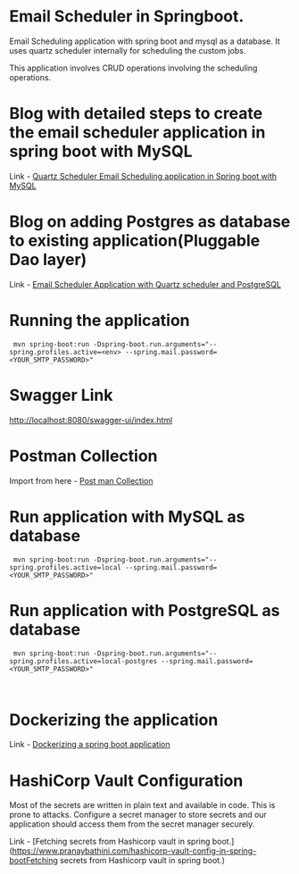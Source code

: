 # Email Scheduler in Springboot.
 
Email Scheduling application with spring boot and mysql as a database. It uses quartz scheduler internally for scheduling the custom jobs. 

This application involves CRUD operations involving the scheduling operations. 

# Blog with detailed steps to create the email scheduler application in spring boot with MySQL

Link - [Quartz Scheduler Email Scheduling application in Spring boot with MySQL](https://www.pranaybathini.com/quartz-scheduler-email-scheduling)

# Blog on adding Postgres as database to existing application(Pluggable Dao layer)

Link - [Email Scheduler Application with Quartz scheduler and PostgreSQL](https://www.pranaybathini.com/email-scheduler-application-with-quartz)

# Running the application

```
 mvn spring-boot:run -Dspring-boot.run.arguments="--spring.profiles.active=<env> --spring.mail.password=<YOUR_SMTP_PASSWORD>"                         
```

# Swagger Link

[http://localhost:8080/swagger-ui/index.html](http://localhost:8080/swagger-ui/index.html)

# Postman Collection

Import from here - [Post man Collection](https://github.com/pranaybathini/quartz-scheduler/blob/main/Quartz-Scheduler.postman_collection.json)

# Run application with MySQL as database

```
 mvn spring-boot:run -Dspring-boot.run.arguments="--spring.profiles.active=local --spring.mail.password=<YOUR_SMTP_PASSWORD>"                         
```

# Run application with PostgreSQL as database

```
 mvn spring-boot:run -Dspring-boot.run.arguments="--spring.profiles.active=local-postgres --spring.mail.password=<YOUR_SMTP_PASSWORD>" 
 
 
```

# Dockerizing the application

Link - [Dockerizing a spring boot application](https://www.pranaybathini.com/dockerizing-spring-boot-application)

# HashiCorp Vault Configuration

Most of the secrets are written in plain text and available in code. This is prone to attacks. Configure a secret manager to store secrets and our application 
should access them from the secret manager securely.

Link - [Fetching secrets from Hashicorp vault in spring boot.](https://www.pranaybathini.com/hashicorp-vault-config-in-spring-bootFetching secrets from Hashicorp vault in spring boot.)
